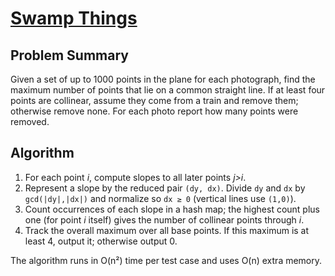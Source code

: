# [Swamp Things](https://www.spoj.com/problems/SWTHIN)

## Problem Summary
Given a set of up to 1000 points in the plane for each photograph, find the maximum number of points that lie on a common straight line. If at least four points are collinear, assume they come from a train and remove them; otherwise remove none. For each photo report how many points were removed.

## Algorithm
1. For each point *i*, compute slopes to all later points *j>i*.
2. Represent a slope by the reduced pair `(dy, dx)`. Divide `dy` and `dx` by `gcd(|dy|,|dx|)` and normalize so `dx ≥ 0` (vertical lines use `(1,0)`).
3. Count occurrences of each slope in a hash map; the highest count plus one (for point *i* itself) gives the number of collinear points through *i*.
4. Track the overall maximum over all base points. If this maximum is at least 4, output it; otherwise output 0.

The algorithm runs in O(n²) time per test case and uses O(n) extra memory.
